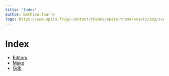```yaml
---
title: "Index"
author: mathieu.fourre
logo: https://www.epita.fr/wp-content/themes/epita-theme/assets/img/svg/EPITA\_LOGO\_INGENIEUR\_CMJN.svg
---
```


# Index
- [Editors](editors.html)
- [Make](makefile.html)
- [Gdb](gdb.html)
